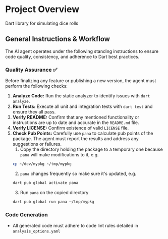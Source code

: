 # Project Overview

Dart library for simulating dice rolls

## General Instructions & Workflow

The AI agent operates under the following standing instructions to ensure code quality, consistency, and adherence to Dart best practices.

### Quality Assurance ✅

Before finalizing any feature or publishing a new version, the agent must perform the following checks:

1.  **Analyze Code:** Run the static analyzer to identify issues with `dart analyze`.
1.  **Run Tests:** Execute all unit and integration tests with `dart test` and ensure they all pass.
1.  **Verify README:** Confirm that any mentioned functionality or instructions are up to date and accurate in the `README.md` file.
1.  **Verify LICENSE:** Confirm existence of valid `LICENSE` file.
1.  **Check Pub Points:** Carefully use `pana` to calculate pub points of the package. The agent must report the results and address any suggestions or failures.
    1. Copy the directory holding the package to a temporary one because `pana` will make modifications to it, e.g.
    ```bash
    cp ~/dev/mypkg ~/tmp/mypkg
    ```
    2. `pana` changes frequently so make sure it's updated, e.g.
    ```bash
    dart pub global activate pana
    ```
    3. Run `pana` on the copied directory
    ```bash
    dart pub global run pana ~/tmp/mypkg
    ```

### Code Generation

* All generated code must adhere to code lint rules detailed in `analysis_options.yaml`